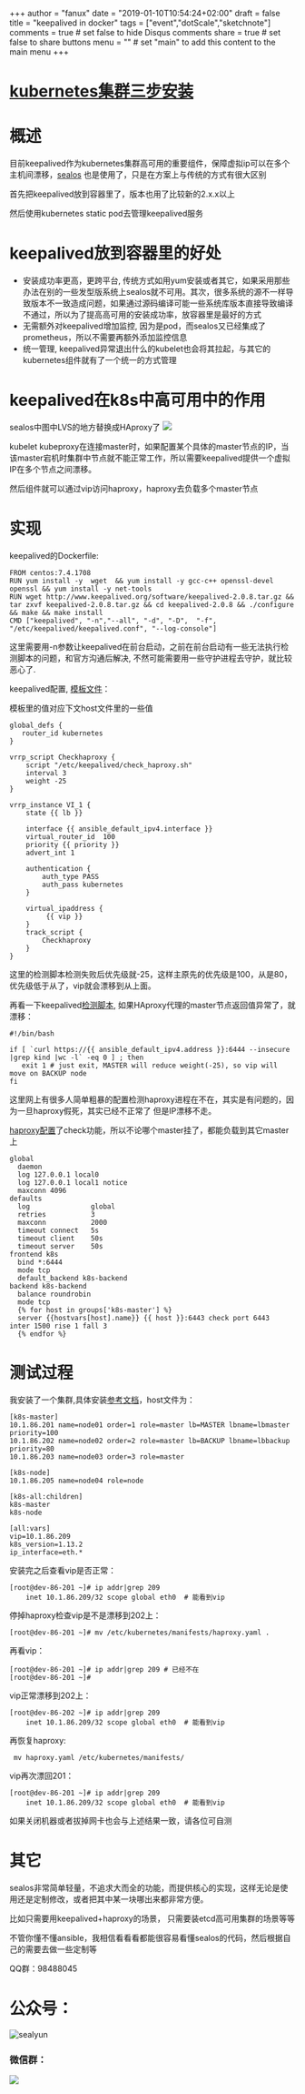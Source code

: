 +++
author = "fanux"
date = "2019-01-10T10:54:24+02:00"
draft = false
title = "keepalived in docker"
tags = ["event","dotScale","sketchnote"]
comments = true     # set false to hide Disqus comments
share = true        # set false to share buttons
menu = ""           # set "main" to add this content to the main menu
+++

# [kubernetes集群三步安装](https://sealyun.com/pro/products/)

# 概述
目前keepalived作为kubernetes集群高可用的重要组件，保障虚拟ip可以在多个主机间漂移，[sealos](https://github.com/fanux/sealos) 也是使用了，只是在方案上与传统的方式有很大区别

首先把keepalived放到容器里了，版本也用了比较新的2.x.x以上

然后使用kubernetes static pod去管理keepalived服务
 
# keepalived放到容器里的好处
* 安装成功率更高，更跨平台, 传统方式如用yum安装或者其它，如果采用那些办法在别的一些发型版系统上sealos就不可用。其次，很多系统的源不一样导致版本不一致造成问题，如果通过源码编译可能一些系统库版本直接导致编译不通过，所以为了提高高可用的安装成功率，放容器里是最好的方式
* 无需额外对keepalived增加监控, 因为是pod，而sealos又已经集成了prometheus，所以不需要再额外添加监控信息
* 统一管理, keepalived异常退出什么的kubelet也会将其拉起，与其它的kubernetes组件就有了一个统一的方式管理

# keepalived在k8s中高可用中的作用
sealos中图中LVS的地方替换成HAproxy了
![](/HA-arch.png)

kubelet kubeproxy在连接master时，如果配置某个具体的master节点的IP，当该master宕机时集群中节点就不能正常工作，所以需要keepalived提供一个虚拟IP在多个节点之间漂移。

然后组件就可以通过vip访问haproxy，haproxy去负载多个master节点


# 实现
keepalived的Dockerfile:
```
FROM centos:7.4.1708
RUN yum install -y  wget  && yum install -y gcc-c++ openssl-devel openssl && yum install -y net-tools 
RUN wget http://www.keepalived.org/software/keepalived-2.0.8.tar.gz && tar zxvf keepalived-2.0.8.tar.gz && cd keepalived-2.0.8 && ./configure && make && make install  
CMD ["keepalived", "-n","--all", "-d", "-D",  "-f", "/etc/keepalived/keepalived.conf", "--log-console"]
```
这里需要用-n参数让keepalived在前台启动，之前在前台启动有一些无法执行检测脚本的问题，和官方沟通后解决, 不然可能需要用一些守护进程去守护，就比较恶心了.

keepalived配置, [模板文件](https://github.com/fanux/sealos/blob/master/roles/keepalived/templates/keepalived.conf.j2)：

模板里的值对应下文host文件里的一些值 
```
global_defs {
   router_id kubernetes
}

vrrp_script Checkhaproxy {
    script "/etc/keepalived/check_haproxy.sh"
    interval 3
    weight -25 
}

vrrp_instance VI_1 {
    state {{ lb }}

    interface {{ ansible_default_ipv4.interface }}
    virtual_router_id  100
    priority {{ priority }}
    advert_int 1

    authentication {
        auth_type PASS
        auth_pass kubernetes
    }

    virtual_ipaddress {
         {{ vip }} 
    }
    track_script {
        Checkhaproxy
    }
}
```
这里的检测脚本检测失败后优先级就-25，这样主原先的优先级是100，从是80，优先级低于从了，vip就会漂移到从上面。

再看一下keepalived[检测脚本](https://github.com/fanux/sealos/blob/master/roles/keepalived/templates/check_haproxy.sh.j2), 如果HAproxy代理的master节点返回值异常了，就漂移：
```
#!/bin/bash

if [ `curl https://{{ ansible_default_ipv4.address }}:6444 --insecure |grep kind |wc -l` -eq 0 ] ; then
   exit 1 # just exit, MASTER will reduce weight(-25), so vip will move on BACKUP node
fi
```
这里网上有很多人简单粗暴的配置检测haproxy进程在不在，其实是有问题的，因为一旦haproxy假死，其实已经不正常了 但是IP漂移不走。

[haproxy配置](https://github.com/fanux/sealos/blob/master/roles/haproxy/templates/haproxy.cfg.j2)了check功能，所以不论哪个master挂了，都能负载到其它master上
```
global
  daemon
  log 127.0.0.1 local0
  log 127.0.0.1 local1 notice
  maxconn 4096
defaults
  log               global
  retries           3
  maxconn           2000
  timeout connect   5s
  timeout client    50s
  timeout server    50s
frontend k8s
  bind *:6444
  mode tcp
  default_backend k8s-backend
backend k8s-backend
  balance roundrobin
  mode tcp
  {% for host in groups['k8s-master'] %}
  server {{hostvars[host].name}} {{ host }}:6443 check port 6443  inter 1500 rise 1 fall 3
  {% endfor %}
```


# 测试过程
我安装了一个集群,具体安装[参考文档](https://github.com/fanux/sealos)，host文件为：
```
[k8s-master]
10.1.86.201 name=node01 order=1 role=master lb=MASTER lbname=lbmaster priority=100
10.1.86.202 name=node02 order=2 role=master lb=BACKUP lbname=lbbackup priority=80
10.1.86.203 name=node03 order=3 role=master

[k8s-node]
10.1.86.205 name=node04 role=node

[k8s-all:children]
k8s-master
k8s-node

[all:vars]
vip=10.1.86.209
k8s_version=1.13.2
ip_interface=eth.*
```
安装完之后查看vip是否正常：
```
[root@dev-86-201 ~]# ip addr|grep 209
    inet 10.1.86.209/32 scope global eth0  # 能看到vip
```
停掉haproxy检查vip是不是漂移到202上：
```
[root@dev-86-201 ~]# mv /etc/kubernetes/manifests/haproxy.yaml .
```
再看vip：
```
[root@dev-86-201 ~]# ip addr|grep 209 # 已经不在
[root@dev-86-201 ~]# 
```
vip正常漂移到202上：
```
[root@dev-86-202 ~]# ip addr|grep 209
    inet 10.1.86.209/32 scope global eth0  # 能看到vip
```

再恢复haproxy:
```
 mv haproxy.yaml /etc/kubernetes/manifests/
```
vip再次漂回201：
```
[root@dev-86-201 ~]# ip addr|grep 209
    inet 10.1.86.209/32 scope global eth0  # 能看到vip
```

如果关闭机器或者拔掉网卡也会与上述结果一致，请各位可自测

# 其它
sealos非常简单轻量，不追求大而全的功能，而提供核心的实现，这样无论是使用还是定制修改，或者把其中某一块哪出来都非常方便。

比如只需要用keepalived+haproxy的场景，   只需要装etcd高可用集群的场景等等

不管你懂不懂ansible，我相信看看看都能很容易看懂sealos的代码，然后根据自己的需要去做一些定制等

QQ群：98488045

# 公众号：
![sealyun](https://sealyun.com/kubernetes-qrcode.jpg)

### 微信群：
![](/wechatgroup1.png)
